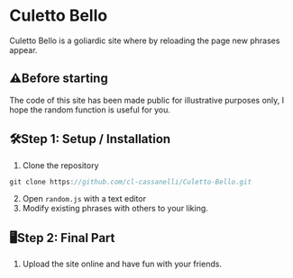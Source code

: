 # Culetto Bello
Culetto Bello is a goliardic site where by reloading the page new phrases appear.

## ⚠️Before starting

The code of this site has been made public for illustrative purposes only, I hope the random function is useful for you.

## 🛠Step 1: Setup / Installation

1. Clone the repository
```javascript
git clone https://github.com/cl-cassanelli/Culetto-Bello.git
```
2. Open `random.js` with a text editor
3. Modify existing phrases with others to your liking.

## 🖥️Step 2: Final Part

1. Upload the site online and have fun with your friends.

